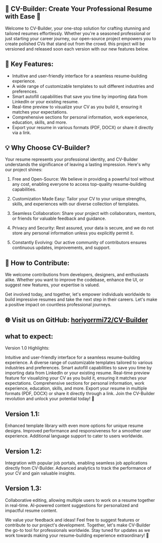 ## 📝 CV-Builder: Create Your Professional Resume with Ease 📄

Welcome to CV-Builder, your one-stop solution for crafting stunning and tailored resumes effortlessly. Whether you're a seasoned professional or just starting your career journey, our open-source project empowers you to create polished CVs that stand out from the crowd.
this project will be versioned and released soon each version with our new features below. 

## 🚀 Key Features:
- Intuitive and user-friendly interface for a seamless resume-building experience.
- A wide range of customizable templates to suit different industries and preferences.
- Smart autofill capabilities that save you time by importing data from LinkedIn or your existing resume.
- Real-time preview to visualize your CV as you build it, ensuring it matches your expectations.
- Comprehensive sections for personal information, work experience, education, skills, and more.
- Export your resume in various formats (PDF, DOCX) or share it directly via a link.

## 💡 Why Choose CV-Builder?
Your resume represents your professional identity, and CV-Builder understands the significance of leaving a lasting impression. Here's why our project shines:

1. Free and Open-Source: We believe in providing a powerful tool without any cost, enabling everyone to access top-quality resume-building capabilities.

2. Customization Made Easy: Tailor your CV to your unique strengths, skills, and experiences with our diverse collection of templates.

3. Seamless Collaboration: Share your project with collaborators, mentors, or friends for valuable feedback and guidance.

4. Privacy and Security: Rest assured, your data is secure, and we do not store any personal information unless you explicitly permit it.

5. Constantly Evolving: Our active community of contributors ensures continuous updates, improvements, and support.

## 🎯 How to Contribute:
We welcome contributions from developers, designers, and enthusiasts alike. Whether you want to improve the codebase, enhance the UI, or suggest new features, your expertise is valued.

Get involved today, and together, let's empower individuals worldwide to build impressive resumes and take the next step in their careers. Let's make a positive impact on countless professional journeys.

## 🌐 Visit us on GitHub: [horiyorrmi72/CV-Builder](https://github.com/horiyorrmi72/cv-builder)

## what to expect:
 Version 1.0 Highlights:

Intuitive and user-friendly interface for a seamless resume-building experience.
A diverse range of customizable templates tailored to various industries and preferences.
Smart autofill capabilities to save you time by importing data from LinkedIn or your existing resume.
Real-time preview feature for visualizing your CV as you build it, ensuring it matches your expectations.
Comprehensive sections for personal information, work experience, education, skills, and more.
Export your resume in multiple formats (PDF, DOCX) or share it directly through a link.
Join the CV-Builder revolution and unlock your potential today! 🌟

## Version 1.1:

Enhanced template library with even more options for unique resume designs.
Improved performance and responsiveness for a smoother user experience.
Additional language support to cater to users worldwide.

## Version 1.2:

Integration with popular job portals, enabling seamless job applications directly from CV-Builder.
Advanced analytics to track the performance of your CV and gain valuable insights.

## Version 1.3:

Collaborative editing, allowing multiple users to work on a resume together in real-time.
AI-powered content suggestions for personalized and impactful resume content.


We value your feedback and ideas! Feel free to suggest features or contribute to our project's development. Together, let's make CV-Builder the go-to tool for professionals worldwide.
Stay tuned for updates as we work towards making your resume-building experience extraordinary! 🌟